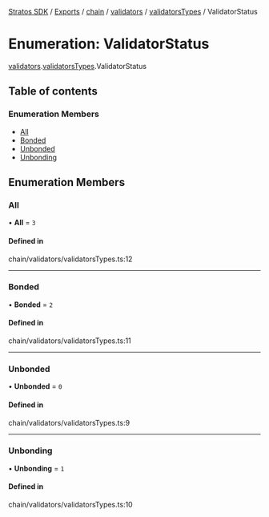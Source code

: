 [Stratos SDK](../README.md) / [Exports](../modules.md) / [chain](../modules/chain.md) / [validators](../modules/chain.validators.md) / [validatorsTypes](../modules/chain.validators.validatorsTypes.md) / ValidatorStatus

# Enumeration: ValidatorStatus

[validators](../modules/chain.validators.md).[validatorsTypes](../modules/chain.validators.validatorsTypes.md).ValidatorStatus

## Table of contents

### Enumeration Members

- [All](chain.validators.validatorsTypes.ValidatorStatus.md#all)
- [Bonded](chain.validators.validatorsTypes.ValidatorStatus.md#bonded)
- [Unbonded](chain.validators.validatorsTypes.ValidatorStatus.md#unbonded)
- [Unbonding](chain.validators.validatorsTypes.ValidatorStatus.md#unbonding)

## Enumeration Members

### All

• **All** = ``3``

#### Defined in

chain/validators/validatorsTypes.ts:12

___

### Bonded

• **Bonded** = ``2``

#### Defined in

chain/validators/validatorsTypes.ts:11

___

### Unbonded

• **Unbonded** = ``0``

#### Defined in

chain/validators/validatorsTypes.ts:9

___

### Unbonding

• **Unbonding** = ``1``

#### Defined in

chain/validators/validatorsTypes.ts:10
